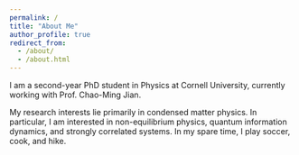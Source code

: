 ```yaml
---
permalink: /
title: "About Me"
author_profile: true
redirect_from: 
  - /about/
  - /about.html
---
```

I am a second-year PhD student in Physics at Cornell University, currently working with Prof. Chao-Ming Jian.

My research interests lie primarily in condensed matter physics. In particular, I am interested in non-equilibrium physics, quantum information dynamics, and strongly correlated systems. In my spare time, I play soccer, cook, and hike.

